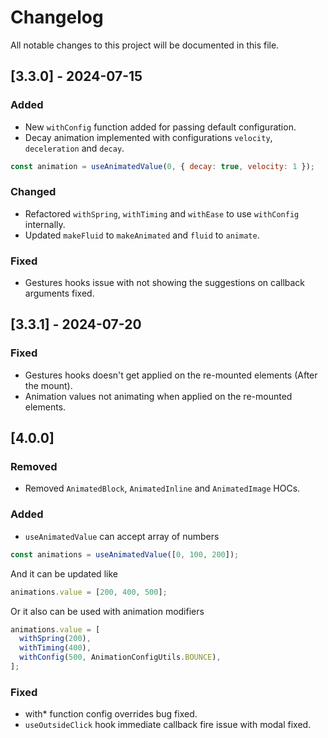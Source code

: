 # Changelog

All notable changes to this project will be documented in this file.

## [3.3.0] - 2024-07-15

### Added

- New `withConfig` function added for passing default configuration.
- Decay animation implemented with configurations `velocity`, `deceleration` and `decay`.

```js
const animation = useAnimatedValue(0, { decay: true, velocity: 1 });
```

### Changed

- Refactored `withSpring`, `withTiming` and `withEase` to use `withConfig` internally.
- Updated `makeFluid` to `makeAnimated` and `fluid` to `animate`.

### Fixed

- Gestures hooks issue with not showing the suggestions on callback arguments fixed.

## [3.3.1] - 2024-07-20

### Fixed

- Gestures hooks doesn't get applied on the re-mounted elements (After the mount).
- Animation values not animating when applied on the re-mounted elements.

## [4.0.0]

### Removed

- Removed `AnimatedBlock`, `AnimatedInline` and `AnimatedImage` HOCs.

### Added

- `useAnimatedValue` can accept array of numbers

```jsx
const animations = useAnimatedValue([0, 100, 200]);
```

And it can be updated like

```jsx
animations.value = [200, 400, 500];
```

Or it also can be used with animation modifiers

```jsx
animations.value = [
  withSpring(200),
  withTiming(400),
  withConfig(500, AnimationConfigUtils.BOUNCE),
];
```

### Fixed

- with\* function config overrides bug fixed.
- `useOutsideClick` hook immediate callback fire issue with modal fixed.
